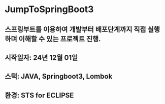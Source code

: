 # JumpToSpringBoot3

## 스프링부트를 이용하여 개발부터 배포단계까지 직접 실행하며 이해할 수 있는 프로젝트 진행.

## 시작일자: 24년 12월 01일

## 스택: JAVA, Springboot3, Lombok

## 환경: STS for ECLIPSE
